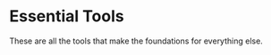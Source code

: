 Essential Tools
===============

These are all the tools that make the foundations for everything else.
